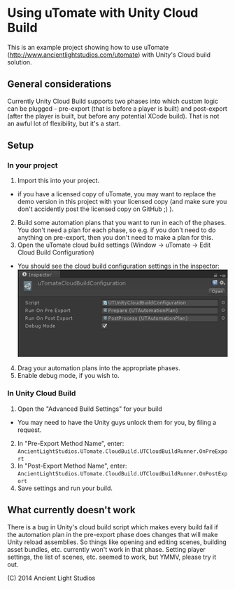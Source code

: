 # Using uTomate with Unity Cloud Build

This is an example project showing how to use uTomate (http://www.ancientlightstudios.com/utomate) with Unity's Cloud build solution.     


## General considerations

Currently Unity Cloud Build supports two phases into which custom logic can be plugged - pre-export (that is before a player is built) and post-export (after the player is built, but before any potential XCode build). That is not an awful lot of flexibility, but it's a start.

## Setup
### In your project

1. Import this into your project. 
  * if you have a licensed copy of uTomate, you may want to replace the demo version in this project with your licensed copy (and make sure you don't accidently post the licensed copy on GitHub ;) ). 
2. Build some automation plans that you want to run in each of the phases. You don't need a plan for each phase, so e.g. if you don't need to do anything on pre-export, then you don't need to make a plan for this.
3. Open the uTomate cloud build settings (Window -> uTomate -> Edit Cloud Build Configuration)
  * You should see the cloud build configuration settings in the inspector: ![Inspector Image](docs/images/inspector_cloud_settings.png)
4. Drag your automation plans into the appropriate phases.
5. Enable debug mode, if you wish to.


### In Unity Cloud Build

1. Open the "Advanced Build Settings" for your build  
  * You may need to have the Unity guys unlock them for you, by filing a request.
2. In "Pre-Export Method Name", enter: `AncientLightStudios.UTomate.CloudBuild.UTCloudBuildRunner.OnPreExport`
3. In "Post-Export Method Name", enter: `AncientLightStudios.UTomate.CloudBuild.UTCloudBuildRunner.OnPostExport`
4. Save settings and run your build.


## What currently doesn't work

There is a bug in Unity's cloud build script which makes every build fail if the automation plan in the pre-export phase does changes that will make Unity reload assemblies. So things like opening and editing scenes, building asset bundles, etc. currently won't work in that phase. Setting player settings, the list of scenes, etc. seemed to work, but YMMV, please try it out.



(C) 2014 Ancient Light Studios